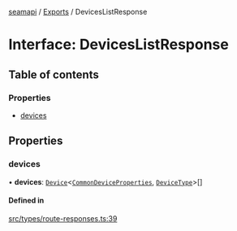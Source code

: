 [seamapi](../README.md) / [Exports](../modules.md) / DevicesListResponse

# Interface: DevicesListResponse

## Table of contents

### Properties

- [devices](DevicesListResponse.md#devices)

## Properties

### devices

• **devices**: [`Device`](Device.md)<[`CommonDeviceProperties`](../modules.md#commondeviceproperties), [`DeviceType`](../modules.md#devicetype)\>[]

#### Defined in

[src/types/route-responses.ts:39](https://github.com/hello-seam/seamapi-javascript/blob/main/src/types/route-responses.ts#L39)
